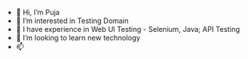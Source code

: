 - 👋 Hi, I’m Puja
- 👀 I’m interested in Testing Domain
- 🌱 I have experience in Web UI Testing - Selenium, Java; API Testing
- 💞️ I’m looking to learn new technology
- 📫 

<!---
dey-puja/dey-puja is a ✨ special ✨ repository because its `README.md` (this file) appears on your GitHub profile.
You can click the Preview link to take a look at your changes.
--->

